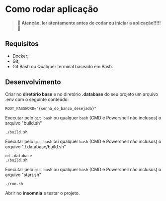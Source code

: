 # Como rodar aplicação

> 🚨 **Atenção, ler atentamente antes de codar ou iniciar a aplicação!!!!!** 🚨 

## Requisitos
- Docker;
- Git;
- Git Bash ou Qualquer terminal baseado em Bash.
  
## Desenvolvimento
Criar no **diretório base** e no diretório **.database** do seu projeto um arquivo .env com o seguinte conteúdo:
```
ROOT_PASSWORD="{senha_do_banco_desejada}"
```

Executar pelo `git bash` ou qualquer `bash` (CMD e Powershell não inclusos) o arquivo "build.sh"
```
./build.sh
```

Executar pelo `git bash` ou qualquer `bash` (CMD e Powershell não inclusos) o arquivo "./.database/build.sh"
```
cd .database
./build.sh
```

Executar pelo `git bash` ou qualquer `bash` (CMD e Powershell não inclusos) o arquivo "start.sh"
```
./run.sh
```

Abrir no **insomnia** e testar o projeto.
